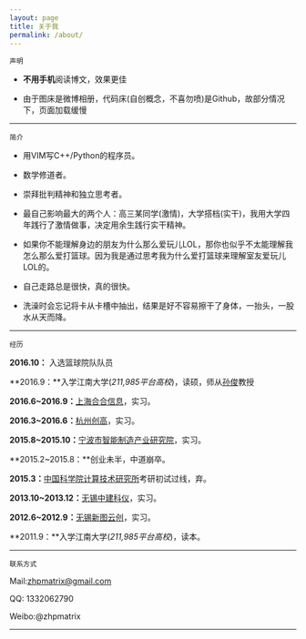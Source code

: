 ```yaml
---
layout: page
title: 关于我
permalink: /about/
---
```

    声明

- **不用手机**阅读博文，效果更佳

- 由于图床是微博相册，代码床(自创概念，不喜勿喷)是Github，故部分情况下，页面加载缓慢
    
---

    简介


- 用VIM写C++/Python的程序员。
 
- 数学修道者。

- 崇拜批判精神和独立思考者。

- 最自己影响最大的两个人：高三某同学(激情)，大学搭档(实干)，我用大学四年践行了激情做事，决定用余生践行实干精神。

- 如果你不能理解身边的朋友为什么那么爱玩儿LOL，那你也似乎不太能理解我怎么那么爱打篮球。因为我是通过思考我为什么爱打篮球来理解室友爱玩儿LOL的。

- 自己走路总是很快，真的很快。

- 洗澡时会忘记将卡从卡槽中抽出，结果是好不容易擦干了身体，一抬头，一股水从天而降。

---
    经历

**2016.10：** 入选篮球院队队员

**2016.9：**入学江南大学(_211,985平台高校_)，读硕，师从[孙俊](http://iot.jiangnan.edu.cn/info/1059/1639.htm)教授

**2016.6~2016.9：**[上海合合信息](http://www.intsig.com/zh/)，实习。

**2016.3~2016.6：**[杭州创高](http://www.chingo.cn/)，实习。

**2015.8~2015.10：**[宁波市智能制造产业研究院](http://www.iimi.org.cn/)，实习。

**2015.2~2015.8：**创业未半，中道崩卒。

**2015.3：**[中国科学院计算技术研究所](http://www.ict.ac.cn/)考研初试过线，弃。

**2013.10~2013.12：**[无锡中建科仪](http://www.biox.com.cn/)，实习。

**2012.6~2012.9：**[无锡新图云创](http://www.neoprint.cn/index.html)，实习。

**2011.9：**入学江南大学(_211,985平台高校_)，读本。

---
    联系方式

Mail:zhpmatrix@gmail.com

QQ: 1332062790

Weibo:@zhpmatrix

---






  







